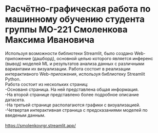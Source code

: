 # Расчётно-графическая работа по машинному обучению студента группы МО-221 Смоленкова Максима Ивановича
Используя возможности библиотеки Streamlit, было создано Web-приложение
(дашборд), основной целью которого является инференс (вывод) моделей ML и 
результатов анализа данных с различными вариантами их визуализации.
Работа состоит в реализации интерактивного Web-приложения, используя библиотеку Streamlit Python.<br> Работа состоит из нескольких страниц:<br>
-Основаня страница. На ней представлена общая информация. <br>
-На второй странице представлено более подробное описание датасета.<br>
-На третьей странице располагаются графики с визуализацией.<br>
-Четвертая интерактивная страница с предсказаниями моделей по введеным данным.<br>
<br>
https://smolenkovrgr.streamlit.app/
